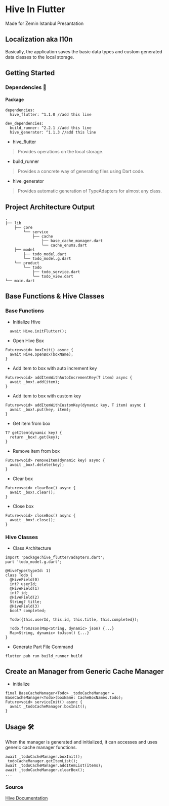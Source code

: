 # Hive In Flutter 
Made for Zemin Istanbul Presantation

## Localization aka l10n
Basically, the application saves the basic data types and custom generated data classes to the local storage.

## Getting Started

### Dependencies 🧰

#### Package
```
dependencies:
  hive_flutter: ^1.1.0 //add this line

dev_dependencies:
  build_runner: ^2.2.1 //add this line
  hive_generator: ^1.1.3 //add this line
```

- hive_flutter
> Provides operations on the local storage.
- build_runner
> Provides a concrete way of generating files using Dart code.
- hive_generator
> Provides automatic generation of TypeAdapters for almost any class.

## Project Architecture Output
    .
    ├── lib                  
        ├── core
            └── service
                ├── cache
                    ├── base_cache_manager.dart
                    └── cache_enums.dart   
        ├── model
            ├── todo_model.dart
            └── todo_model.g.dart
        └── product
            └── todo
                ├── todo_service.dart
                └── todo_view.dart
    └── main.dart

## Base Functions & Hive Classes

### Base Functions
- Initialize Hive
```
  await Hive.initFlutter();
```
- Open Hive Box
```
Future<void> boxInit() async {
  await Hive.openBox(boxName);
}
```
- Add item to box with auto increment key
```
Future<void> addItemWithAutoIncrementKey(T item) async {
  await _box!.add(item);
}
```
- Add item to box with custom key
```
Future<void> addItemWithCustomKey(dynamic key, T item) async {
  await _box!.put(key, item);
}
```
- Get item from box
```
T? getItem(dynamic key) {
  return _box!.get(key);
}
```
- Remove item from box
```
Future<void> removeItem(dynamic key) async {
  await _box!.delete(key);
}
```
- Clear box
```
Future<void> clearBox() async {
  await _box!.clear();
}
```
- Close box
```
Future<void> closeBox() async {
  await _box!.close();
}
```

### Hive Classes
- Class Architecture
```
import 'package:hive_flutter/adapters.dart';
part 'todo_model.g.dart';

@HiveType(typeId: 1)
class Todo {
  @HiveField(0)
  int? userId;
  @HiveField(1)
  int? id;
  @HiveField(2)
  String? title;
  @HiveField(3)
  bool? completed;

  Todo({this.userId, this.id, this.title, this.completed});

  Todo.fromJson(Map<String, dynamic> json) {...}
  Map<String, dynamic> toJson() {...}
}
```
- Generate Part File Command
```
flutter pub run build_runner build
```

## Create an Manager from Generic Cache Manager

- initialize
```
final BaseCacheManager<Todo> _todoCacheManager = BaseCacheManager<Todo>(boxName: CacheBoxNames.todo);
Future<void> serviceInit() async {
  await _todoCacheManager.boxInit();
}
```

## Usage 🛠
When the manager is generated and initialized, it can accesses and uses generic cache manager functions.
```
await _todoCacheManager.boxInit();
_todoCacheManager.getItemList();
await _todoCacheManager.addItemList(items);
await _todoCacheManager.clearBox();
...
```

### Source
[Hive Documentation](https://docs.hivedb.dev/)